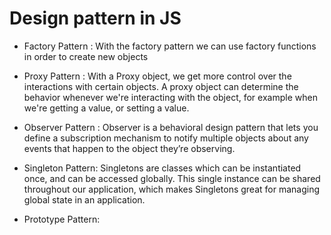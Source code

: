 # Design pattern in JS

- Factory Pattern : With the factory pattern we can use factory functions in order to create new objects

- Proxy Pattern : With a Proxy object, we get more control over the interactions with certain objects. A proxy object can determine the behavior whenever we're interacting with the object, for example when we're getting a value, or setting a value.

- Observer Pattern : Observer is a behavioral design pattern that lets you define a subscription mechanism to notify multiple objects about any events that happen to the object they’re observing.

- Singleton Pattern: Singletons are classes which can be instantiated once, and can be accessed globally. This single instance can be shared throughout our application, which makes Singletons great for managing global state in an application.

- Prototype Pattern:
